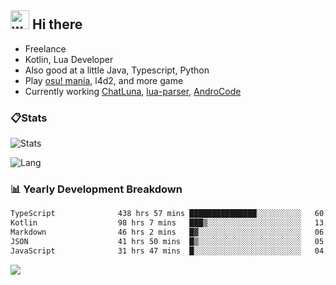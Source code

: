 ## <img alt="wave" src="https://raw.githubusercontent.com/MartinHeinz/MartinHeinz/master/wave.gif" width="30px"> Hi there

- Freelance
- Kotlin, Lua Developer
- Also good at a little Java, Typescript, Python
- Play [osu! mania](https://osu.ppy.sh/users/29808669), l4d2, and more game
- Currently working [ChatLuna](https://github.com/ChatLunaLab), [lua-parser](https://github.com/dingyi222666/lua-parser), [AndroCode](https://github.com/dingyi222666/AndroCode)

### 📋Stats

![Stats](https://github-readme-stats.vercel.app/api?username=dingyi222666&show_icons=true&icon_color=47A69E&title_color=47A69E&count_private=true)    

![Lang](https://github-readme-stats.vercel.app/api/top-langs/?username=dingyi222666&layout=compact&title_color=47A69E&hide=html,css,c,c%2B%2B)   

### 📊 Yearly Development Breakdown

<!--START_SECTION:waka-->

```txt
TypeScript              438 hrs 57 mins ███████████████░░░░░░░░░░   60.02 %
Kotlin                  98 hrs 7 mins   ███▒░░░░░░░░░░░░░░░░░░░░░   13.42 %
Markdown                46 hrs 2 mins   █▓░░░░░░░░░░░░░░░░░░░░░░░   06.29 %
JSON                    41 hrs 50 mins  █▒░░░░░░░░░░░░░░░░░░░░░░░   05.72 %
JavaScript              31 hrs 47 mins  █░░░░░░░░░░░░░░░░░░░░░░░░   04.35 %
```

<!--END_SECTION:waka-->

![](https://komarev.com/ghpvc/?username=dingyi222666)
